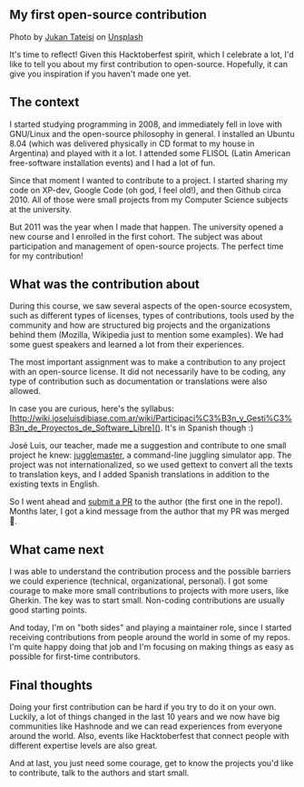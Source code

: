 ## My first open-source contribution

Photo by <a href="https://unsplash.com/@tateisimikito?utm_source=unsplash&utm_medium=referral&utm_content=creditCopyText">Jukan Tateisi</a> on <a href="https://unsplash.com/s/photos/first-step?utm_source=unsplash&utm_medium=referral&utm_content=creditCopyText">Unsplash</a>

It's time to reflect! Given this Hacktoberfest spirit, which I celebrate a lot, I'd like to tell you about my first contribution to open-source. Hopefully, it can give you inspiration if you haven't made one yet.

## The context

I started studying programming in 2008, and immediately fell in love with GNU/Linux and the open-source philosophy in general. I installed an Ubuntu 8.04 (which was delivered physically in CD format to my house in Argentina) and played with it a lot. I attended some FLISOL (Latin American free-software installation events) and I had a lot of fun.

Since that moment I wanted to contribute to a project. I started sharing my code on XP-dev, Google Code (oh god, I feel old!), and then Github circa 2010. All of those were small projects from my Computer Science subjects at the university.

But 2011 was the year when I made that happen. The university opened a new course and I enrolled in the first cohort. The subject was about participation and management of open-source projects. The perfect time for my contribution!

## What was the contribution about

During this course, we saw several aspects of the open-source ecosystem, such as different types of licenses, types of contributions, tools used by the community and how are structured big projects and the organizations behind them (Mozilla, Wikipedia just to mention some examples). We had some guest speakers and learned a lot from their experiences.

The most important assignment was to make a contribution to any project with an open-source license. It did not necessarily have to be coding, any type of contribution such as documentation or translations were also allowed.

In case you are curious, here's the syllabus: [http://wiki.joseluisdibiase.com.ar/wiki/Participaci%C3%B3n_y_Gesti%C3%B3n_de_Proyectos_de_Software_Libre](). It's in Spanish though :)

José Luis, our teacher, made me a suggestion and contribute to one small project he knew: [jugglemaster](https://github.com/perjg/jugglemaster), a command-line juggling simulator app. The project was not internationalized, so we used gettext to convert all the texts to translation keys, and I added Spanish translations in addition to the existing texts in English.

So I went ahead and [submit a PR](https://github.com/perjg/jugglemaster/pull/1) to the author (the first one in the repo!). Months later, I got a kind message from the author that my PR was merged 🎉.

## What came next

I was able to understand the contribution process and the possible barriers we could experience (technical, organizational, personal). I got some courage to make more small contributions to projects with more users, like Gherkin. The key was to start small. Non-coding contributions are usually good starting points.

And today, I'm on "both sides" and playing a maintainer role, since I started receiving contributions from people around the world in some of my repos. I'm quite happy doing that job and I'm focusing on making things as easy as possible for first-time contributors.

## Final thoughts

Doing your first contribution can be hard if you try to do it on your own. Luckily, a lot of things changed in the last 10 years and we now have big communities like Hashnode and we can read experiences from everyone around the world. Also, events like Hacktoberfest that connect people with different expertise levels are also great.

And at last, you just need some courage, get to know the projects you'd like to contribute, talk to the authors and start small.